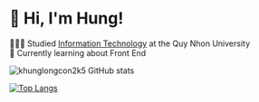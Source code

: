 # 👋 Hi, I'm Hung!
👩🏻‍🎓 Studied [Information Technology](https://youtu.be/Dd_4zfmY-aA?si=3NnnJ-j5ls7johlv) at the Quy Nhon University<br/>
💭 Currently learning about Front End<br/>

![khunglongcon2k5 GitHub stats](https://github-readme-stats.vercel.app/api?username=khunglongcon2k5&show_icons=true&theme=radical) 

[![Top Langs](https://github-readme-stats.vercel.app/api/top-langs/?username=khunglongcon2k5&layout=donut)](https://github.com/khunglongcon2k5/github-readme-stats)
